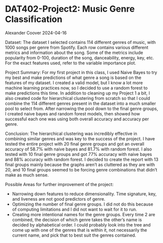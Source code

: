 # DAT402-Project2: Music Genre Classification
Alexander Coover
2024-04-16

Dataset: The dataset I selected contains 114 different genres of music, with 1000 songs per genre from Spotify. Each row contains various different metrics and information about the song. Some of the metrics include popularity from 0-100, duration of the song, danceability, energy, key, etc. For the exact features used, refer to the variable importance plot.

Project Summary: For my first project in this class, I used Naive Bayes to try my best and make predictions of what genre a song is based on the features of my dataset. I created a valid model, but I know a lot more machine learning practices now, so I decided to use a random forest to make predictions this time. In addition to cleaning up my Project 1 a bit, I also created code for hierarchical clustering from scratch so that I could combine the 114 different genres present in the dataset into a much smaller pool to select from. After narrowing the pool down to the final genre groups, I created naive bayes and random forest models, then showed how successful each one was using both overall accuracy and accuracy per genre.

Conclusion: The hierarchical clustering was incredibly effective in combining similar genres and was key to the success of the project. I have tested the entire project with 20 final genre groups and got an overall accuracy of 58.7% with naive bayes and 81.7% with random forest. I also tested with 10 final genre groups and got 77% accuracy with naive bayes and 88% accuracy with random forest. I decided to create the report with 13 final groups mainly because the graphs aren’t as cluttered as they are with 20, and 10 final groups seemed to be forcing genre combinations that didn’t make as much sense.

Possible Areas for further improvement of the project:
  - Narrowing down features to reduce dimensionality. Time signature, key, and liveness are not good predictors of genre.
  - Optimizing the number of final genre groups. I did not do this because of computing limitations and I did not want to wait for it to run.
  - Creating more intentional names for the genre groups. Every time 2 are combined, the decision of which genre takes the other’s name is decided by alphabetical order. I could probably look into the tree and come up with one of the genres that is within it, not necessarily the current name, and pick that to best suit the genres contained.

